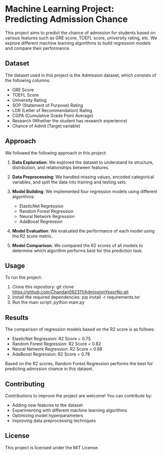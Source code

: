 # Machine Learning Project: Predicting Admission Chance

This project aims to predict the chance of admission for students based on various features such as GRE score, TOEFL score, university rating, etc. We explore different machine learning algorithms to build regression models and compare their performance.

## Dataset

The dataset used in this project is the Admission dataset, which consists of the following columns:

- GRE Score
- TOEFL Score
- University Rating
- SOP (Statement of Purpose) Rating
- LOR (Letter of Recommendation) Rating
- CGPA (Cumulative Grade Point Average)
- Research (Whether the student has research experience)
- Chance of Admit (Target variable)

## Approach

We followed the following approach in this project:

1. **Data Exploration**: We explored the dataset to understand its structure, distribution, and relationships between features.

2. **Data Preprocessing**: We handled missing values, encoded categorical variables, and split the data into training and testing sets.

3. **Model Building**: We implemented four regression models using different algorithms:
   - ElasticNet Regression
   - Random Forest Regression
   - Neural Network Regression
   - AdaBoost Regression

4. **Model Evaluation**: We evaluated the performance of each model using the R2 score metric.

5. **Model Comparison**: We compared the R2 scores of all models to determine which algorithm performs best for this prediction task.

## Usage

To run the project:

1. Clone this repository:
  git clone https://github.com/Chandan062311/AdmissionYesorNo.git
2. Install the required dependencies:
  pip install -r requirements.txt
3. Run the main script:
   python main.py


## Results

The comparison of regression models based on the R2 score is as follows:

- ElasticNet Regression: R2 Score = 0.75
- Random Forest Regression: R2 Score = 0.82
- Neural Network Regression: R2 Score = 0.68
- AdaBoost Regression: R2 Score = 0.78

Based on the R2 scores, Random Forest Regression performs the best for predicting admission chance in this dataset.

## Contributing

Contributions to improve the project are welcome! You can contribute by:

- Adding new features to the dataset
- Experimenting with different machine learning algorithms
- Optimizing model hyperparameters
- Improving data preprocessing techniques

## License

This project is licensed under the MIT License. 


   
 
